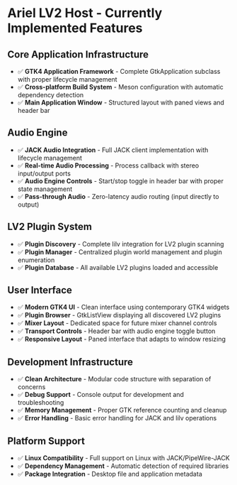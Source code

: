 # Ariel LV2 Host - Currently Implemented Features

## Core Application Infrastructure
- ✅ **GTK4 Application Framework** - Complete GtkApplication subclass with proper lifecycle management
- ✅ **Cross-platform Build System** - Meson configuration with automatic dependency detection
- ✅ **Main Application Window** - Structured layout with paned views and header bar

## Audio Engine
- ✅ **JACK Audio Integration** - Full JACK client implementation with lifecycle management
- ✅ **Real-time Audio Processing** - Process callback with stereo input/output ports
- ✅ **Audio Engine Controls** - Start/stop toggle in header bar with proper state management
- ✅ **Pass-through Audio** - Zero-latency audio routing (input directly to output)

## LV2 Plugin System
- ✅ **Plugin Discovery** - Complete lilv integration for LV2 plugin scanning
- ✅ **Plugin Manager** - Centralized plugin world management and plugin enumeration
- ✅ **Plugin Database** - All available LV2 plugins loaded and accessible

## User Interface
- ✅ **Modern GTK4 UI** - Clean interface using contemporary GTK4 widgets
- ✅ **Plugin Browser** - GtkListView displaying all discovered LV2 plugins
- ✅ **Mixer Layout** - Dedicated space for future mixer channel controls
- ✅ **Transport Controls** - Header bar with audio engine toggle button
- ✅ **Responsive Layout** - Paned interface that adapts to window resizing

## Development Infrastructure
- ✅ **Clean Architecture** - Modular code structure with separation of concerns
- ✅ **Debug Support** - Console output for development and troubleshooting
- ✅ **Memory Management** - Proper GTK reference counting and cleanup
- ✅ **Error Handling** - Basic error handling for JACK and lilv operations

## Platform Support
- ✅ **Linux Compatibility** - Full support on Linux with JACK/PipeWire-JACK
- ✅ **Dependency Management** - Automatic detection of required libraries
- ✅ **Package Integration** - Desktop file and application metadata